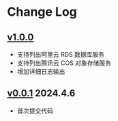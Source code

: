 # Change Log

## [v1.0.0](https://github.com/wgpsec/lc/releases/tag/v1.0.0)

* 支持列出阿里云 RDS 数据库服务
* 支持列出腾讯云 COS 对象存储服务
* 增加详细日志输出

## [v0.0.1](https://github.com/wgpsec/lc/releases/tag/v0.0.1) 2024.4.6

* 首次提交代码